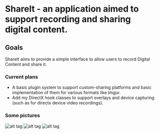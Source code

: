 # ShareIt - an application aimed to support recording and sharing digital content.

## Goals
ShareIt aims to provide a simple interface to allow users to record Digital Content and share it.

### Current plans
- A basic plugin system to support custom-sharing platforms and basic implementation of them for various formats like Imgur.
- Add my DirectX hook classes to support overlays and device capturing (such as for directx device video recordings).

### Some pictures

![alt tag](http://i.imgur.com/z5L1PC0.jpg)
![alt tag](http://i.imgur.com/4JopHCi.jpg)
![alt tag](http://i.imgur.com/TLH03DY.jpg)
